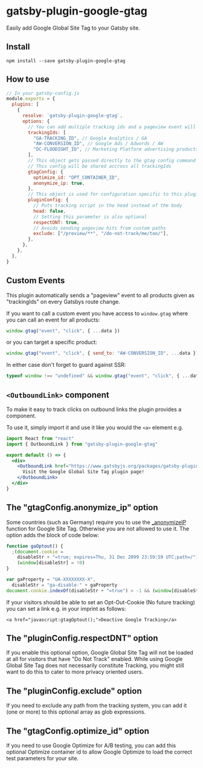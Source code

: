 # gatsby-plugin-google-gtag

Easily add Google Global Site Tag to your Gatsby site.

## Install

`npm install --save gatsby-plugin-google-gtag`

## How to use

```js
// In your gatsby-config.js
module.exports = {
  plugins: [
    {
      resolve: `gatsby-plugin-google-gtag`,
      options: {
        // You can add multiple tracking ids and a pageview event will be fired for all of them.
        trackingIds: [
          "GA-TRACKING_ID", // Google Analytics / GA
          "AW-CONVERSION_ID", // Google Ads / Adwords / AW
          "DC-FLOODIGHT_ID", // Marketing Platform advertising products (Display & Video 360, Search Ads 360, and Campaign Manager)
        ],
        // This object gets passed directly to the gtag config command
        // This config will be shared accross all trackingIds
        gtagConfig: {
          optimize_id: "OPT_CONTAINER_ID",
          anonymize_ip: true,
        },
        // This object is used for configuration specific to this plugin
        pluginConfig: {
          // Puts tracking script in the head instead of the body
          head: false,
          // Setting this parameter is also optional
          respectDNT: true,
          // Avoids sending pageview hits from custom paths
          exclude: ["/preview/**", "/do-not-track/me/too/"],
        },
      },
    },
  ],
}
```

## Custom Events

This plugin automatically sends a "pageview" event to all products given as "trackingIds" on every Gatsbys route change.

If you want to call a custom event you have access to `window.gtag` where you can call an event for all products:

```js
window.gtag("event", "click", { ...data })
```

or you can target a specific product:

```js
window.gtag("event", "click", { send_to: "AW-CONVERSION_ID", ...data })
```

In either case don't forget to guard against SSR:

```js
typeof window !== "undefined" && window.gtag("event", "click", { ...data })
```

## `<OutboundLink>` component

To make it easy to track clicks on outbound links the plugin provides a component.

To use it, simply import it and use it like you would the `<a>` element e.g.

```jsx
import React from "react"
import { OutboundLink } from "gatsby-plugin-google-gtag"

export default () => {
  <div>
    <OutboundLink href="https://www.gatsbyjs.org/packages/gatsby-plugin-google-gtag/">
      Visit the Google Global Site Tag plugin page!
    </OutboundLink>
  </div>
}
```

## The "gtagConfig.anonymize_ip" option

Some countries (such as Germany) require you to use the
[\_anonymizeIP](https://support.google.com/analytics/answer/2763052) function for
Google Site Tag. Otherwise you are not allowed to use it. The option adds the
block of code below:

```js
function gaOptout() {
  ;(document.cookie =
    disableStr + "=true; expires=Thu, 31 Dec 2099 23:59:59 UTC;path=/"),
    (window[disableStr] = !0)
}

var gaProperty = "UA-XXXXXXXX-X",
  disableStr = "ga-disable-" + gaProperty
document.cookie.indexOf(disableStr + "=true") > -1 && (window[disableStr] = !0)
```

If your visitors should be able to set an Opt-Out-Cookie (No future tracking)
you can set a link e.g. in your imprint as follows:

`<a href="javascript:gtagOptout();">Deactive Google Tracking</a>`

## The "pluginConfig.respectDNT" option

If you enable this optional option, Google Global Site Tag will not be loaded at all for visitors that have "Do Not Track" enabled. While using Google Global Site Tag does not necessarily constitute Tracking, you might still want to do this to cater to more privacy oriented users.

## The "pluginConfig.exclude" option

If you need to exclude any path from the tracking system, you can add it (one or more) to this optional array as glob expressions.

## The "gtagConfig.optimize_id" option

If you need to use Google Optimize for A/B testing, you can add this optional Optimize container id to allow Google Optimize to load the correct test parameters for your site.
